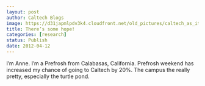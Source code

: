 ```yaml
---
layout: post
author: Caltech Blogs
image: https://d31japmlpdv3k4.cloudfront.net/old_pictures/caltech_as_it_happens/6a0105349b8251970b01676504df0a970b.jpg
title: There’s some hope! 
categories: [research]
status: Publish
date: 2012-04-12
---
```



I’m Anne. I’m a Prefrosh from Calabasas, California. Prefrosh weekend has increased my chance of going to Caltech by 20%. The campus the really pretty, especially the turtle pond.

